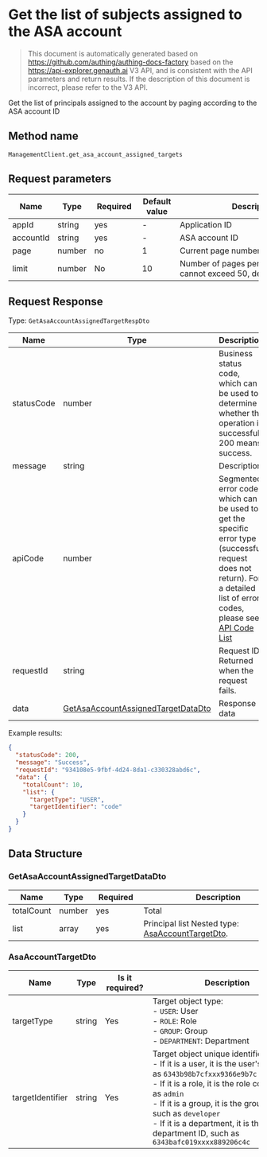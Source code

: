 # Get the list of subjects assigned to the ASA account

<!--
Warning ⚠️:
Do not modify this document directly,
https://github.com/Authing/authing-docs-factory
Use this project to generate
-->

<LastUpdated />

> This document is automatically generated based on https://github.com/authing/authing-docs-factory based on the https://api-explorer.genauth.ai V3 API, and is consistent with the API parameters and return results. If the description of this document is incorrect, please refer to the V3 API.

Get the list of principals assigned to the account by paging according to the ASA account ID

## Method name

`ManagementClient.get_asa_account_assigned_targets`

## Request parameters

| Name      | Type   | <div style="width:80px">Required</div> | <div style="width:60px">Default value</div> | <div style="width:300px">Description</div>                        | <div style="width:200px">Sample value</div> |
| --------- | ------ | -------------------------------------- | ------------------------------------------- | ----------------------------------------------------------------- | ------------------------------------------- |
| appId     | string | yes                                    | -                                           | Application ID                                                    | `62a50xxxxxxxxxxxd15d57c7`                  |
| accountId | string | yes                                    | -                                           | ASA account ID                                                    | `6228edaxxxxxxxxcade3a3d9`                  |
| page      | number | no                                     | 1                                           | Current page number, starting from 1                              | `1`                                         |
| limit     | number | No                                     | 10                                          | Number of pages per page, maximum cannot exceed 50, default is 10 | `10`                                        |

## Request Response

Type: `GetAsaAccountAssignedTargetRespDto`

| Name       | Type                                                                                 | Description                                                                                                                                                                                                                                                                                                                                         |
| ---------- | ------------------------------------------------------------------------------------ | --------------------------------------------------------------------------------------------------------------------------------------------------------------------------------------------------------------------------------------------------------------------------------------------------------------------------------------------------- |
| statusCode | number                                                                               | Business status code, which can be used to determine whether the operation is successful. 200 means success.                                                                                                                                                                                                                                        |
| message    | string                                                                               | Description                                                                                                                                                                                                                                                                                                                                         |
| apiCode    | number                                                                               | Segmented error code, which can be used to get the specific error type (successful request does not return). For a detailed list of error codes, please see: [API Code List](https://api-explorer.genauth.ai/?tag=group/%E5%BC%80%E5%8F%91%E5%87%86%E5%A4%87#tag/%E5%BC%80%E5%8F%91%E5%87%86%E5%A4%87/%E9%94%99%E8%AF%AF%E5%A4%84%E7%90%86/apiCode) |
| requestId  | string                                                                               | Request ID. Returned when the request fails.                                                                                                                                                                                                                                                                                                        |
| data       | <a href="#GetAsaAccountAssignedTargetDataDto">GetAsaAccountAssignedTargetDataDto</a> | Response data                                                                                                                                                                                                                                                                                                                                       |

Example results:

```json
{
  "statusCode": 200,
  "message": "Success",
  "requestId": "934108e5-9fbf-4d24-8da1-c330328abd6c",
  "data": {
    "totalCount": 10,
    "list": {
      "targetType": "USER",
      "targetIdentifier": "code"
    }
  }
}
```

## Data Structure

### <a id="GetAsaAccountAssignedTargetDataDto"></a> GetAsaAccountAssignedTargetDataDto

| Name       | Type   | <div style="width:80px">Required</div> | <div style="width:300px">Description</div>                                          | <div style="width:200px">Sample value</div> |
| ---------- | ------ | -------------------------------------- | ----------------------------------------------------------------------------------- | ------------------------------------------- |
| totalCount | number | yes                                    | Total                                                                               | `10`                                        |
| list       | array  | yes                                    | Principal list Nested type: <a href="#AsaAccountTargetDto">AsaAccountTargetDto</a>. |                                             |

### <a id="AsaAccountTargetDto"></a> AsaAccountTargetDto

| Name             | Type   | <div style="width:80px">Is it required?</div> | <div style="width:300px">Description</div>                                                                                                                                                                                                                                                                                            | <div style="width:200px">Sample value</div> |
| ---------------- | ------ | --------------------------------------------- | ------------------------------------------------------------------------------------------------------------------------------------------------------------------------------------------------------------------------------------------------------------------------------------------------------------------------------------- | ------------------------------------------- |
| targetType       | string | Yes                                           | Target object type:<br>- `USER`: User<br>- `ROLE`: Role<br>- `GROUP`: Group<br>- `DEPARTMENT`: Department<br>                                                                                                                                                                                                                         | USER                                        |
| targetIdentifier | string | Yes                                           | Target object unique identifier:<br>- If it is a user, it is the user's ID, such as `6343b98b7cfxxx9366e9b7c`<br>- If it is a role, it is the role code, such as `admin`<br>- If it is a group, it is the group code, such as `developer`<br>- If it is a department, it is the department ID, such as `6343bafc019xxxx889206c4c`<br> | `code`                                      |
